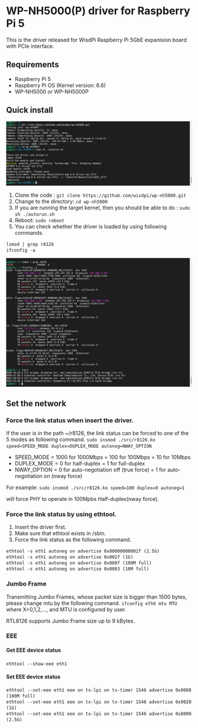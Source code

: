 # WP-NH5000(P) driver for Raspberry Pi 5

This is the driver released for WisdPi Raspberry Pi 5GbE expanision board with PCIe interface.

## Requirements
- Raspberry Pi 5
- Raspberry Pi OS (Kernel version: 6.6)
- WP-NH5000 or WP-NH5000P
## Quick install
![image](image/1.png)
1. Clone the code :
`git clone https://github.com/wisdpi/wp-nh5000.git`
2. Change to the directory:
`cd wp-nh5000`
3. If you are running the target kernel, then you should be able to do :
`sudo sh ./autorun.sh`
4. Reboot:
`sudo reboot`
5. You can check whether the driver is loaded by using following commands.

```
lsmod | grep r8126
ifconfig -a
```
![image](image/2.png)

## Set the network
### Force the link status when insert the driver.
If the user is in the path ~/r8126, the link status can be forced to one of the 5 modes as following command.
`sudo insmod ./src/r8126.ko speed=SPEED_MODE duplex=DUPLEX_MODE autoneg=NWAY_OPTION`
- SPEED_MODE	= 1000	for 1000Mbps
                = 100	for 100Mbps
                = 10	for 10Mbps
- DUPLEX_MODE	= 0	for half-duplex
                = 1	for full-duplex
- NWAY_OPTION	= 0	for auto-negotiation off (true force)
                = 1	for auto-negotiation on (nway force)

For example:
`sudo insmod ./src/r8126.ko speed=100 duplex=0 autoneg=1`

will force PHY to operate in 100Mpbs Half-duplex(nway force).

### Force the link status by using ethtool.
1. Insert the driver first.
2. Make sure that ethtool exists in /sbin.
3. Force the link status as the following command.
```
ethtool -s eth1 autoneg on advertise 0x80000000002f (2.5G)
ethtool -s eth1 autoneg on advertise 0x002f (1G)
ethtool -s eth1 autoneg on advertise 0x000f (100M full)
ethtool -s eth1 autoneg on advertise 0x0003 (10M full)
```
			
### Jumbo Frame
Transmitting Jumbo Frames, whose packet size is bigger than 1500 bytes, please change mtu by the following command.
`ifconfig ethX mtu MTU`
where X=0,1,2,..., and MTU is configured by user.

RTL8126 supports Jumbo Frame size up to 9 kBytes.

### EEE
#### Get EEE device status
`ethtool --show-eee eth1`

#### Set EEE device status
```
ethtool --set-eee eth1 eee on tx-lpi on tx-timer 1546 advertise 0x0008 (100M full)
ethtool --set-eee eth1 eee on tx-lpi on tx-timer 1546 advertise 0x0020 (1G)
ethtool --set-eee eth1 eee on tx-lpi on tx-timer 1546 advertise 0x8000 (2.5G)
```
